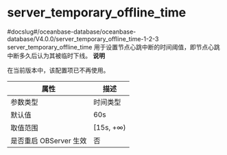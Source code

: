 server_temporary_offline_time 
==================================================
#docslug#/oceanbase-database/oceanbase-database/V4.0.0/server_temporary_offline_time-1-2-3
server_temporary_offline_time 用于设置节点心跳中断的时间阈值，即节点心跳中断多久后认为其被临时下线。
**说明**



在当前版本中，该配置项已不再使用。


|      **属性**      |   **描述**   |
|------------------|------------|
| 参数类型             | 时间类型       |
| 默认值              | 60s        |
| 取值范围             | \[15s, +∞) |
| 是否重启 OBServer 生效 | 否          |



